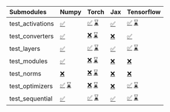 | Submodules       | Numpy                                                                                                                                                                                                                                                             | Torch                                                                                                                                                                                                                                                             | Jax                                                                                                                             | Tensorflow                                                                                                                                                                                                                                                        |
|:-----------------|:------------------------------------------------------------------------------------------------------------------------------------------------------------------------------------------------------------------------------------------------------------------|:------------------------------------------------------------------------------------------------------------------------------------------------------------------------------------------------------------------------------------------------------------------|:--------------------------------------------------------------------------------------------------------------------------------|:------------------------------------------------------------------------------------------------------------------------------------------------------------------------------------------------------------------------------------------------------------------|
| test_activations | <a href="https://github.com/unifyai/ivy/runs/8100979276?check_suite_focus=true" rel="noopener noreferrer" target="_blank">✅</a>                                                                                                                                   | <a href="https://github.com/unifyai/ivy/runs/8100962006?check_suite_focus=true" rel="noopener noreferrer" target="_blank">✅</a>   <a href="https://github.com/unifyai/ivy/runs/8100980240?check_suite_focus=true" rel="noopener noreferrer" target="_blank">⌛</a> | <a href="https://github.com/unifyai/ivy/runs/8100981347?check_suite_focus=true" rel="noopener noreferrer" target="_blank">✅</a> | <a href="https://github.com/unifyai/ivy/runs/8100963553?check_suite_focus=true" rel="noopener noreferrer" target="_blank">✅</a>   <a href="https://github.com/unifyai/ivy/runs/8100982265?check_suite_focus=true" rel="noopener noreferrer" target="_blank">⌛</a> |
| test_converters  | <a href="https://github.com/unifyai/ivy/runs/8100979467?check_suite_focus=true" rel="noopener noreferrer" target="_blank">✅</a>                                                                                                                                   | <a href="https://github.com/unifyai/ivy/runs/8100962107?check_suite_focus=true" rel="noopener noreferrer" target="_blank">❌</a>   <a href="https://github.com/unifyai/ivy/runs/8100980428?check_suite_focus=true" rel="noopener noreferrer" target="_blank">⌛</a> | <a href="https://github.com/unifyai/ivy/runs/8100981477?check_suite_focus=true" rel="noopener noreferrer" target="_blank">❌</a> | <a href="https://github.com/unifyai/ivy/runs/8100982380?check_suite_focus=true" rel="noopener noreferrer" target="_blank">✅</a>                                                                                                                                   |
| test_layers      | <a href="https://github.com/unifyai/ivy/runs/8100979581?check_suite_focus=true" rel="noopener noreferrer" target="_blank">✅</a>                                                                                                                                   | <a href="https://github.com/unifyai/ivy/runs/8100962218?check_suite_focus=true" rel="noopener noreferrer" target="_blank">✅</a>   <a href="https://github.com/unifyai/ivy/runs/8100980631?check_suite_focus=true" rel="noopener noreferrer" target="_blank">⌛</a> | <a href="https://github.com/unifyai/ivy/runs/8100981604?check_suite_focus=true" rel="noopener noreferrer" target="_blank">✅</a> | <a href="https://github.com/unifyai/ivy/runs/8100963799?check_suite_focus=true" rel="noopener noreferrer" target="_blank">✅</a>   <a href="https://github.com/unifyai/ivy/runs/8100982501?check_suite_focus=true" rel="noopener noreferrer" target="_blank">⌛</a> |
| test_modules     | <a href="https://github.com/unifyai/ivy/runs/8100979694?check_suite_focus=true" rel="noopener noreferrer" target="_blank">✅</a>                                                                                                                                   | <a href="https://github.com/unifyai/ivy/runs/8100962324?check_suite_focus=true" rel="noopener noreferrer" target="_blank">❌</a>   <a href="https://github.com/unifyai/ivy/runs/8100980771?check_suite_focus=true" rel="noopener noreferrer" target="_blank">⌛</a> | <a href="https://github.com/unifyai/ivy/runs/8100981745?check_suite_focus=true" rel="noopener noreferrer" target="_blank">❌</a> | <a href="https://github.com/unifyai/ivy/runs/8100982599?check_suite_focus=true" rel="noopener noreferrer" target="_blank">❌</a>                                                                                                                                   |
| test_norms       | <a href="https://github.com/unifyai/ivy/runs/8100979840?check_suite_focus=true" rel="noopener noreferrer" target="_blank">❌</a>                                                                                                                                   | <a href="https://github.com/unifyai/ivy/runs/8100962441?check_suite_focus=true" rel="noopener noreferrer" target="_blank">❌</a>   <a href="https://github.com/unifyai/ivy/runs/8100980918?check_suite_focus=true" rel="noopener noreferrer" target="_blank">⌛</a> | <a href="https://github.com/unifyai/ivy/runs/8100981870?check_suite_focus=true" rel="noopener noreferrer" target="_blank">❌</a> | <a href="https://github.com/unifyai/ivy/runs/8100982732?check_suite_focus=true" rel="noopener noreferrer" target="_blank">❌</a>                                                                                                                                   |
| test_optimizers  | <a href="https://github.com/unifyai/ivy/runs/8100961744?check_suite_focus=true" rel="noopener noreferrer" target="_blank">✅</a>   <a href="https://github.com/unifyai/ivy/runs/8100979953?check_suite_focus=true" rel="noopener noreferrer" target="_blank">⌛</a> | <a href="https://github.com/unifyai/ivy/runs/8100962551?check_suite_focus=true" rel="noopener noreferrer" target="_blank">❌</a>   <a href="https://github.com/unifyai/ivy/runs/8100981041?check_suite_focus=true" rel="noopener noreferrer" target="_blank">⌛</a> | <a href="https://github.com/unifyai/ivy/runs/8100981995?check_suite_focus=true" rel="noopener noreferrer" target="_blank">❌</a> | <a href="https://github.com/unifyai/ivy/runs/8100964171?check_suite_focus=true" rel="noopener noreferrer" target="_blank">✅</a>   <a href="https://github.com/unifyai/ivy/runs/8100982848?check_suite_focus=true" rel="noopener noreferrer" target="_blank">⌛</a> |
| test_sequential  | <a href="https://github.com/unifyai/ivy/runs/8100980083?check_suite_focus=true" rel="noopener noreferrer" target="_blank">✅</a>                                                                                                                                   | <a href="https://github.com/unifyai/ivy/runs/8100962664?check_suite_focus=true" rel="noopener noreferrer" target="_blank">✅</a>   <a href="https://github.com/unifyai/ivy/runs/8100981207?check_suite_focus=true" rel="noopener noreferrer" target="_blank">⌛</a> | <a href="https://github.com/unifyai/ivy/runs/8100982124?check_suite_focus=true" rel="noopener noreferrer" target="_blank">✅</a> | <a href="https://github.com/unifyai/ivy/runs/8100964281?check_suite_focus=true" rel="noopener noreferrer" target="_blank">✅</a>   <a href="https://github.com/unifyai/ivy/runs/8100982984?check_suite_focus=true" rel="noopener noreferrer" target="_blank">⌛</a> |